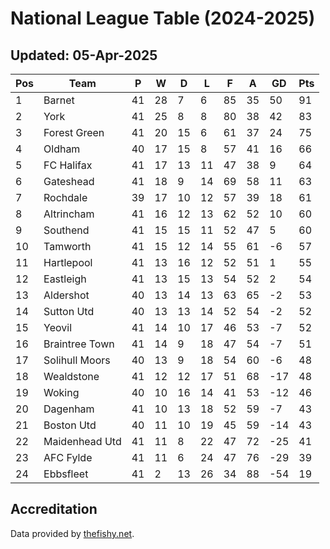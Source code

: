 # National League Table (2024-2025)
## Updated: 05-Apr-2025

| Pos | Team | P | W | D | L | F | A | GD | Pts |
| --- | --- | --- | --- | --- | --- | --- | --- | --- | --- |
| 1 | Barnet | 41 | 28 | 7 | 6 | 85 | 35 | 50 | 91 |
| 2 | York | 41 | 25 | 8 | 8 | 80 | 38 | 42 | 83 |
| 3 | Forest Green | 41 | 20 | 15 | 6 | 61 | 37 | 24 | 75 |
| 4 | Oldham | 40 | 17 | 15 | 8 | 57 | 41 | 16 | 66 |
| 5 | FC Halifax | 41 | 17 | 13 | 11 | 47 | 38 | 9 | 64 |
| 6 | Gateshead | 41 | 18 | 9 | 14 | 69 | 58 | 11 | 63 |
| 7 | Rochdale | 39 | 17 | 10 | 12 | 57 | 39 | 18 | 61 |
| 8 | Altrincham | 41 | 16 | 12 | 13 | 62 | 52 | 10 | 60 |
| 9 | Southend | 41 | 15 | 15 | 11 | 52 | 47 | 5 | 60 |
| 10 | Tamworth | 41 | 15 | 12 | 14 | 55 | 61 | -6 | 57 |
| 11 | Hartlepool | 41 | 13 | 16 | 12 | 52 | 51 | 1 | 55 |
| 12 | Eastleigh | 41 | 13 | 15 | 13 | 54 | 52 | 2 | 54 |
| 13 | Aldershot | 40 | 13 | 14 | 13 | 63 | 65 | -2 | 53 |
| 14 | Sutton Utd | 40 | 13 | 13 | 14 | 52 | 54 | -2 | 52 |
| 15 | Yeovil | 41 | 14 | 10 | 17 | 46 | 53 | -7 | 52 |
| 16 | Braintree Town | 41 | 14 | 9 | 18 | 47 | 54 | -7 | 51 |
| 17 | Solihull Moors | 40 | 13 | 9 | 18 | 54 | 60 | -6 | 48 |
| 18 | Wealdstone | 41 | 12 | 12 | 17 | 51 | 68 | -17 | 48 |
| 19 | Woking | 40 | 10 | 16 | 14 | 41 | 53 | -12 | 46 |
| 20 | Dagenham | 41 | 10 | 13 | 18 | 52 | 59 | -7 | 43 |
| 21 | Boston Utd | 40 | 11 | 10 | 19 | 45 | 59 | -14 | 43 |
| 22 | Maidenhead Utd | 41 | 11 | 8 | 22 | 47 | 72 | -25 | 41 |
| 23 | AFC Fylde | 41 | 11 | 6 | 24 | 47 | 76 | -29 | 39 |
| 24 | Ebbsfleet | 41 | 2 | 13 | 26 | 34 | 88 | -54 | 19 |

## Accreditation 

Data provided by [thefishy.net](https://www.thefishy.net/).